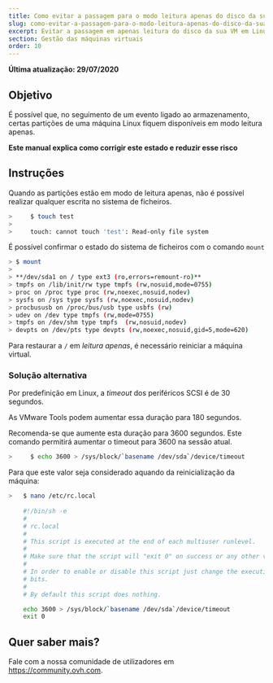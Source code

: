 ```yaml
---
title: Como evitar a passagem para o modo leitura apenas do disco da sua VM em Linux
slug: como-evitar-a-passagem-para-o-modo-leitura-apenas-do-disco-da-sua-VM-em-Linux
excerpt: Evitar a passagem em apenas leitura do disco da sua VM em Linux
section: Gestão das máquinas virtuais
order: 10
---
```


**Última atualização: 29/07/2020**

## Objetivo

É possível que, no seguimento de um evento ligado ao armazenamento, certas partições de uma máquina Linux fiquem disponíveis em modo leitura apenas.

**Este manual explica como corrigir este estado e reduzir esse risco**


## Instruções

Quando as partições estão em modo de leitura apenas, não é possível realizar qualquer escrita no sistema de ficheiros.

```sh
>     $ touch test
>
>     touch: cannot touch 'test': Read-only file system
```

É possível confirmar o estado do sistema de ficheiros com o comando `mount`

```sh
> $ mount
>
> **/dev/sda1 on / type ext3 (ro,errors=remount-ro)**
> tmpfs on /lib/init/rw type tmpfs (rw,nosuid,mode=0755)
> proc on /proc type proc (rw,noexec,nosuid,nodev)
> sysfs on /sys type sysfs (rw,noexec,nosuid,nodev)
> procbususb on /proc/bus/usb type usbfs (rw)
> udev on /dev type tmpfs (rw,mode=0755)
> tmpfs on /dev/shm type tmpfs  (rw,nosuid,nodev)
> devpts on /dev/pts type devpts (rw,noexec,nosuid,gid=5,mode=620)
```

Para restaurar a `/` em *leitura apenas*, é necessário reiniciar a máquina virtual.

### Solução alternativa

Por predefinição em Linux, a *timeout* dos periféricos SCSI é de 30 segundos.

As VMware Tools podem aumentar essa duração para 180 segundos.

Recomenda-se que aumente esta duração para 3600 segundos. Este comando permitirá aumentar o timeout para 3600 na sessão atual.

```sh
>     $ echo 3600 > /sys/block/`basename /dev/sda`/device/timeout
```

Para que este valor seja considerado aquando da reinicialização da máquina:

```sh
>   $ nano /etc/rc.local 
	
	#!/bin/sh -e
	#
	# rc.local
	#
	# This script is executed at the end of each multiuser runlevel.
	#
	# Make sure that the script will "exit 0" on success or any other value on error.
	#
	# In order to enable or disable this script just change the execution
	# bits.
	#
	# By default this script does nothing.

	echo 3600 > /sys/block/`basename /dev/sda`/device/timeout
	exit 0
```

## Quer saber mais?

Fale com a nossa comunidade de utilizadores em <https://community.ovh.com>.
